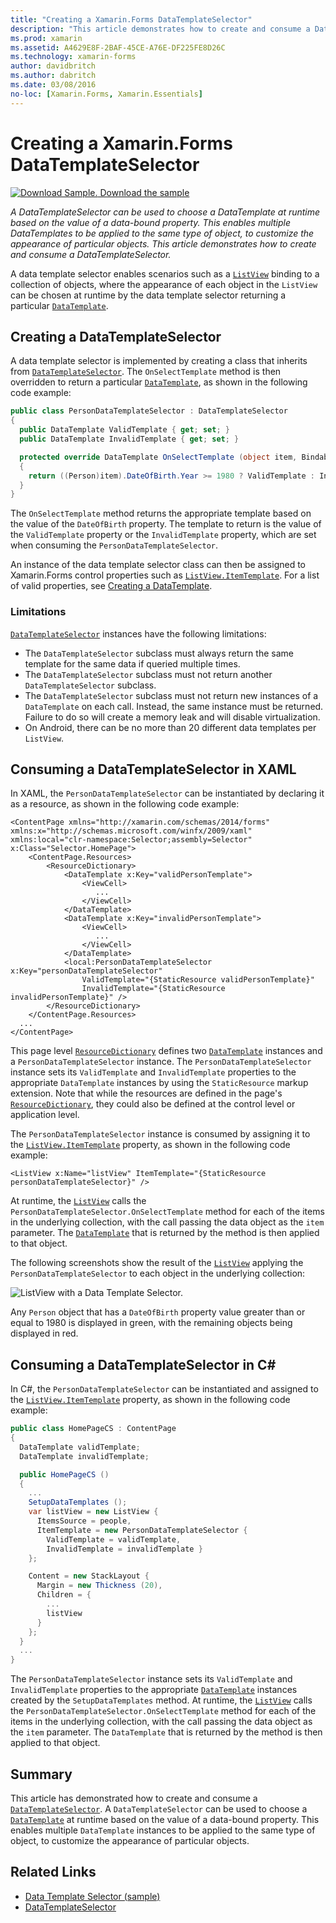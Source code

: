 ```yaml
---
title: "Creating a Xamarin.Forms DataTemplateSelector"
description: "This article demonstrates how to create and consume a DataTemplateSelector, which can be used to choose a DataTemplate at runtime based on the value of a data-bound property."
ms.prod: xamarin
ms.assetid: A4629E8F-2BAF-45CE-A76E-DF225FE8D26C
ms.technology: xamarin-forms
author: davidbritch
ms.author: dabritch
ms.date: 03/08/2016
no-loc: [Xamarin.Forms, Xamarin.Essentials]
---
```


# Creating a Xamarin.Forms DataTemplateSelector

[![Download Sample.](~/media/shared/download.png) Download the sample](/samples/xamarin/xamarin-forms-samples/templates-datatemplateselector)

_A DataTemplateSelector can be used to choose a DataTemplate at runtime based on the value of a data-bound property. This enables multiple DataTemplates to be applied to the same type of object, to customize the appearance of particular objects. This article demonstrates how to create and consume a DataTemplateSelector._

A data template selector enables scenarios such as a [`ListView`](xref:Xamarin.Forms.ListView) binding to a collection of objects, where the appearance of each object in the `ListView` can be chosen at runtime by the data template selector returning a particular [`DataTemplate`](xref:Xamarin.Forms.DataTemplate).

## Creating a DataTemplateSelector

A data template selector is implemented by creating a class that inherits from [`DataTemplateSelector`](xref:Xamarin.Forms.DataTemplateSelector). The `OnSelectTemplate` method is then overridden to return a particular [`DataTemplate`](xref:Xamarin.Forms.DataTemplate), as shown in the following code example:

```csharp
public class PersonDataTemplateSelector : DataTemplateSelector
{
  public DataTemplate ValidTemplate { get; set; }
  public DataTemplate InvalidTemplate { get; set; }

  protected override DataTemplate OnSelectTemplate (object item, BindableObject container)
  {
    return ((Person)item).DateOfBirth.Year >= 1980 ? ValidTemplate : InvalidTemplate;
  }
}
```

The `OnSelectTemplate` method returns the appropriate template based on the value of the `DateOfBirth` property. The template to return is the value of the `ValidTemplate` property or the `InvalidTemplate` property, which are set when consuming the `PersonDataTemplateSelector`.

An instance of the data template selector class can then be assigned to Xamarin.Forms control properties such as [`ListView.ItemTemplate`](xref:Xamarin.Forms.ItemsView`1). For a list of valid properties, see [Creating a DataTemplate](~/xamarin-forms/app-fundamentals/templates/data-templates/creating.md).

### Limitations

[`DataTemplateSelector`](xref:Xamarin.Forms.DataTemplateSelector) instances have the following limitations:

- The `DataTemplateSelector` subclass must always return the same template for the same data if queried multiple times.
- The `DataTemplateSelector` subclass must not return another `DataTemplateSelector` subclass.
- The `DataTemplateSelector` subclass must not return new instances of a `DataTemplate` on each call. Instead, the same instance must be returned. Failure to do so will create a memory leak and will disable virtualization.
- On Android, there can be no more than 20 different data templates per `ListView`.

## Consuming a DataTemplateSelector in XAML

In XAML, the `PersonDataTemplateSelector` can be instantiated by declaring it as a resource, as shown in the following code example:

```xaml
<ContentPage xmlns="http://xamarin.com/schemas/2014/forms" xmlns:x="http://schemas.microsoft.com/winfx/2009/xaml" xmlns:local="clr-namespace:Selector;assembly=Selector" x:Class="Selector.HomePage">
    <ContentPage.Resources>
        <ResourceDictionary>
            <DataTemplate x:Key="validPersonTemplate">
                <ViewCell>
                   ...
                </ViewCell>
            </DataTemplate>
            <DataTemplate x:Key="invalidPersonTemplate">
                <ViewCell>
                   ...
                </ViewCell>
            </DataTemplate>
            <local:PersonDataTemplateSelector x:Key="personDataTemplateSelector"
                ValidTemplate="{StaticResource validPersonTemplate}"
                InvalidTemplate="{StaticResource invalidPersonTemplate}" />
        </ResourceDictionary>
    </ContentPage.Resources>
  ...
</ContentPage>
```

This page level [`ResourceDictionary`](xref:Xamarin.Forms.ResourceDictionary) defines two [`DataTemplate`](xref:Xamarin.Forms.DataTemplate) instances and a `PersonDataTemplateSelector` instance. The `PersonDataTemplateSelector` instance sets its `ValidTemplate` and `InvalidTemplate` properties to the appropriate `DataTemplate` instances by using the `StaticResource` markup extension. Note that while the resources are defined in the page's [`ResourceDictionary`](xref:Xamarin.Forms.ResourceDictionary), they could also be defined at the control level or application level.

The `PersonDataTemplateSelector` instance is consumed by assigning it to the [`ListView.ItemTemplate`](xref:Xamarin.Forms.ItemsView`1) property, as shown in the following code example:

```xaml
<ListView x:Name="listView" ItemTemplate="{StaticResource personDataTemplateSelector}" />
```

At runtime, the [`ListView`](xref:Xamarin.Forms.ListView) calls the `PersonDataTemplateSelector.OnSelectTemplate` method for each of the items in the underlying collection, with the call passing the data object as the `item` parameter. The [`DataTemplate`](xref:Xamarin.Forms.DataTemplate) that is returned by the method is then applied to that object.

The following screenshots show the result of the [`ListView`](xref:Xamarin.Forms.ListView) applying the `PersonDataTemplateSelector` to each object in the underlying collection:

![ListView with a Data Template Selector.](selector-images/data-template-selector.png)

Any `Person` object that has a `DateOfBirth` property value greater than or equal to 1980 is displayed in green, with the remaining objects being displayed in red.

## Consuming a DataTemplateSelector in C&num;

In C#, the `PersonDataTemplateSelector` can be instantiated and assigned to the [`ListView.ItemTemplate`](xref:Xamarin.Forms.ItemsView`1) property, as shown in the following code example:

```csharp
public class HomePageCS : ContentPage
{
  DataTemplate validTemplate;
  DataTemplate invalidTemplate;

  public HomePageCS ()
  {
    ...
    SetupDataTemplates ();
    var listView = new ListView {
      ItemsSource = people,
      ItemTemplate = new PersonDataTemplateSelector {
        ValidTemplate = validTemplate,
        InvalidTemplate = invalidTemplate }
    };

    Content = new StackLayout {
      Margin = new Thickness (20),
      Children = {
        ...
        listView
      }
    };
  }
  ...  
}
```

The `PersonDataTemplateSelector` instance sets its `ValidTemplate` and `InvalidTemplate` properties to the appropriate [`DataTemplate`](xref:Xamarin.Forms.DataTemplate) instances created by the `SetupDataTemplates` method. At runtime, the [`ListView`](xref:Xamarin.Forms.ListView) calls the `PersonDataTemplateSelector.OnSelectTemplate` method for each of the items in the underlying collection, with the call passing the data object as the `item` parameter. The `DataTemplate` that is returned by the method is then applied to that object.

## Summary

This article has demonstrated how to create and consume a [`DataTemplateSelector`](xref:Xamarin.Forms.DataTemplateSelector). A `DataTemplateSelector` can be used to choose a [`DataTemplate`](xref:Xamarin.Forms.DataTemplate) at runtime based on the value of a data-bound property. This enables multiple `DataTemplate` instances to be applied to the same type of object, to customize the appearance of particular objects.

## Related Links

- [Data Template Selector (sample)](/samples/xamarin/xamarin-forms-samples/templates-datatemplateselector)
- [DataTemplateSelector](xref:Xamarin.Forms.DataTemplateSelector)